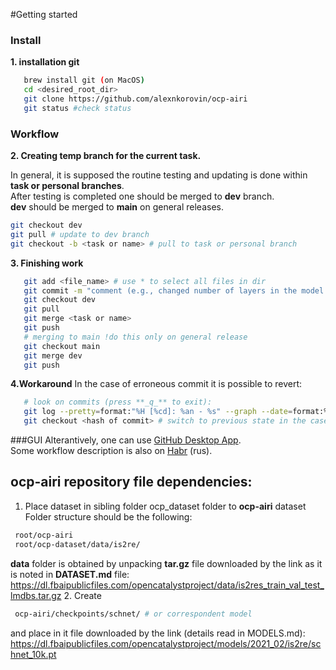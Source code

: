 #Getting started

### Install
**1. installation git**
```bash
   brew install git (on MacOS)
   cd <desired_root_dir>
   git clone https://github.com/alexnkorovin/ocp-airi
   git status #check status
```
### Workflow
**2. Creating temp branch for the current task.**

In general, it is supposed the routine testing and updating is done within **task or personal branches**.</br>
After testing is completed one should be merged to **dev** branch.</br>
**dev** should be merged to **main** on general releases.</br>
 ```bash
 git checkout dev
 git pull # update to dev branch
 git checkout -b <task or name> # pull to task or personal branch
```
**3. Finishing work**
```bash
   git add <file_name> # use * to select all files in dir
   git commit -m "comment (e.g., changed number of layers in the model X"
   git checkout dev
   git pull
   git merge <task or name>
   git push
   # merging to main !do this only on general release
   git checkout main
   git merge dev
   git push
```
**4.Workaround**
In the case of erroneous commit it is possible to revert:
```bash
   # look on commits (press **_q_** to exit):
   git log --pretty=format:"%H [%cd]: %an - %s" --graph --date=format:%c
   git checkout <hash of commit> # switch to previous state in the case of 
```
###GUI
Alterantively, one can use [GitHub Desktop App](https://desktop.github.com/). </br>
Some workflow description is also on [Habr](https://habr.com/ru/post/342116/) (rus).
## ocp-airi repository file dependencies:
1. Place dataset in sibling folder ocp_dataset folder to **ocp-airi** dataset
Folder structure should be the following:
```bash
 root/ocp-airi
 root/ocp-dataset/data/is2re/
```
**data** folder is obtained by unpacking **tar.gz** file downloaded by the link
as it is noted in **DATASET.md** file:
https://dl.fbaipublicfiles.com/opencatalystproject/data/is2res_train_val_test_lmdbs.tar.gz
2. Create 
```bash
 ocp-airi/checkpoints/schnet/ # or correspondent model
```
and place in it file downloaded by the link (details read in MODELS.md):</br>
https://dl.fbaipublicfiles.com/opencatalystproject/models/2021_02/is2re/schnet_10k.pt